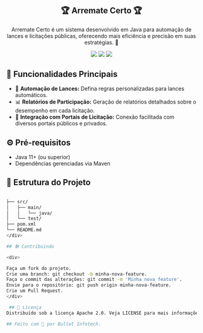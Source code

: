 ## <p align="center"> 🏆 Arremate Certo 🏆</p>

<p align="center">
Arremate Certo é um sistema desenvolvido em Java para automação de lances e licitações públicas, oferecendo mais eficiência e precisão em suas estratégias. 🚀
</p>

<p align="center">
  <img src="https://img.shields.io/badge/versão-1.0-brightgreen">
  <img src="https://img.shields.io/badge/licença-Apache_2.0-blue">
  <img src="https://img.shields.io/badge/linguagem-Java_11+-orange">
</p>

## 🎯 Funcionalidades Principais

- 🔄 **Automação de Lances:** Defina regras personalizadas para lances automáticos.
- 📊 **Relatórios de Participação:** Geração de relatórios detalhados sobre o desempenho em cada licitação.
- 🔗 **Integração com Portais de Licitação:** Conexão facilitada com diversos portais públicos e privados.

## ⚙️ Pré-requisitos

- Java 11+ (ou superior)
- Dependências gerenciadas via Maven


<div>

## 📂 Estrutura do Projeto

```bash

├── src/
│   ├── main/
│   │   └── java/
│   └── test/
├── pom.xml
└── README.md
</div>

## 🛠️ Contribuindo

<div>

Faça um fork do projeto.
Crie uma branch: git checkout -b minha-nova-feature.
Faça o commit das alterações: git commit -m 'Minha nova feature'.
Envie para o repositório: git push origin minha-nova-feature.
Crie um Pull Request.
</div>

 ## 📜 Licença
Distribuído sob a licença Apache 2.0. Veja LICENSE para mais informações.

## Feito com 💙 por Bullet Infotech.
